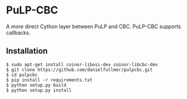 # PuLP-CBC

A more direct Cython layer between PuLP and CBC. PuLP-CBC supports callbacks.

## Installation

    $ sudo apt-get install coinor-libosi-dev coinor-libcbc-dev
    $ git clone https://github.com/danielfullmer/pulpcbc.git
    $ cd pulpcbc
    $ pip install -r requirements.txt
    $ python setup.py build
    $ python setup.py install
